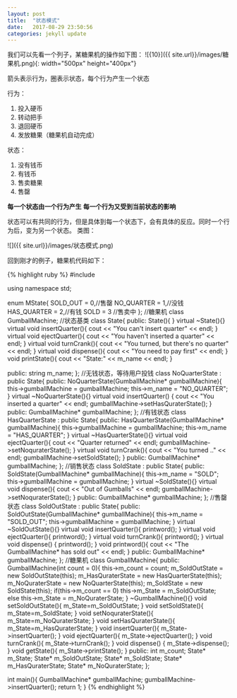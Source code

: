 ```yaml
---
layout: post
title:  "状态模式"
date:   2017-08-29 23:50:56
categories: jekyll update
---
```

我们可以先看一个列子，某糖果机的操作如下图：
![{10}]({{ site.url}}/images/糖果机.png){: width="500px" height="400px"}

箭头表示行为，圈表示状态，每个行为产生一个状态

行为：

1. 投入硬币
2. 转动把手
3. 退回硬币
4. 发放糖果（糖果机自动完成）

状态：

1. 没有钱币
2. 有钱币
3. 售卖糖果
4. 售罄

**每一个状态由一个行为产生**
**每一个行为又受到当前状态的影响**

状态可以有共同的行为，但是具体到每一个状态下，会有具体的反应。同时一个行为后，变为另一个状态。
类图：

![]({{ site.url}}/images/状态模式.png)

回到刚才的例子，糖果机代码如下：

{% highlight ruby %}
#include <iostream>

using namespace std;

enum MState{
    SOLD_OUT     = 0,//售罄
    NO_QUARTER   = 1,//没钱
    HAS_QUARTER  = 2,//有钱
    SOLD         = 3 //售卖中
};
//糖果机
class GumballMachine;
//状态基类
class State{
public:
    State(){
    }
    virtual ~State(){}
    virtual void insertQuarter(){
        cout << "You can't insert quarter" << endl;
    }
    virtual void ejectQuarter(){
        cout << "You haven't inserted a quarter" << endl;
    }
    virtual void turnCrank(){
        cout << "You turned, but there's no quarter" << endl;
    }
    virtual void dispense(){
        cout << "You need to pay first" << endl;
    }
    void printState(){
        cout << "State:" << m_name << endl;
    }

public:
    string m_name;
};
//无钱状态，等待用户投钱
class NoQuarterState : public State{
public:
    NoQuarterState(GumballMachine* gumballMachine){
        this->gumballMachine = gumballMachine;
        this->m_name = "NO_QUARTER";
    }
    virtual ~NoQuarterState(){}
    virtual void insertQuarter() {
        cout << "You inserted a quarter" << endl;
        gumballMachine->setHasQuraterState();
    }
public:
    GumballMachine* gumballMachine;
};
//有钱状态
class HasQuarterState : public State{
public:
    HasQuarterState(GumballMachine* gumballMachine){
        this->gumballMachine = gumballMachine;
        this->m_name = "HAS_QUARTER";
    }
    virtual ~HasQuarterState(){}
    virtual void ejectQuarter(){
        cout << "Quarter returned" << endl;
        gumballMachine->setNoquraterState();
    }
    virtual void turnCrank(){
        cout << "You turned .." << endl;
        gumballMachine->setSoldState();
    }
public:
    GumballMachine* gumballMachine;
};
//销售状态
class SoldState : public State{
public:
    SoldState(GumballMachine* gumballMachine){
        this->m_name = "SOLD";
        this->gumballMachine = gumballMachine;
    }
    virtual ~SoldState(){}
    virtual void dispense(){
        cout << "Out of Gumballs" << endl;
        gumballMachine->setNoquraterState();
    }
public:
    GumballMachine* gumballMachine;
};
//售罄状态
class SoldOutState : public State{
public:
    SoldOutState(GumballMachine* gumballMachine){
        this->m_name = "SOLD_OUT";
        this->gumballMachine = gumballMachine;
    }
    virtual ~SoldOutState(){}
    virtual void insertQuarter(){
        printword();
    }
    virtual void ejectQuarter(){
        printword();
    }
    virtual void turnCrank(){
        printword();
    }
    virtual void dispense() {
        printword();
    }
    void printword(){
        cout << "The GumballMachine* has sold out" << endl;
    }
public:
    GumballMachine* gumballMachine;
};
//糖果机
class GumballMachine{
public:
    GumballMachine(int count = 0){
        this->m_count = count;
        m_SoldOutState = new SoldOutState(this);
        m_HasQuraterState = new HasQuarterState(this);
        m_NoQuraterState = new NoQuarterState(this);
        m_SoldState = new SoldState(this);
        if(this->m_count == 0)
            this->m_State = m_SoldOutState;
        else
            this->m_State = m_NoQuraterState;
    }
    ~GumballMachine(){}
    void setSoldOutState(){
        m_State=m_SoldOutState;
    }
    void setSoldState(){
        m_State=m_SoldState;
    }
    void setNoquraterState(){
        m_State=m_NoQuraterState;
    }
    void setHasQuraterState(){
        m_State=m_HasQuraterState;
    }
    void insertQuarter(){
        m_State->insertQuarter();
    }
    void ejectQuarter(){
        m_State->ejectQuarter();
    }
    void turnCrank(){
        m_State->turnCrank();
    }
    void dispense() {
        m_State->dispense();
    }
    void getState(){
        m_State->printState();
    }
public:
    int m_count;
    State* m_State;
    State* m_SoldOutState;
    State* m_SoldState;
    State* m_HasQuraterState;
    State* m_NoQuraterState;
};

int main(){
    GumballMachine* gumballMachine;
    gumballMachine->insertQuarter();
    return 1;
}
{% endhighlight %}

